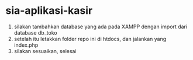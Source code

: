# sia-aplikasi-kasir
1. silakan tambahkan database yang ada pada XAMPP dengan import dari database db_toko
2. setelah itu letakkan folder repo ini di htdocs, dan jalankan yang index.php
3. silakan sesuaikan, selesai
